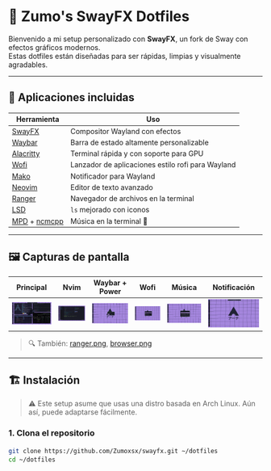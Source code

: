 # 🎯 Zumo's SwayFX Dotfiles

Bienvenido a mi setup personalizado con **SwayFX**, un fork de Sway con efectos gráficos modernos.  
Estas dotfiles están diseñadas para ser rápidas, limpias y visualmente agradables.

---

## 🧰 Aplicaciones incluidas

| Herramienta | Uso | 
|------------|-----|
| [SwayFX](https://github.com/WillPower3309/swayfx) | Compositor Wayland con efectos |
| [Waybar](https://github.com/Alexays/Waybar) | Barra de estado altamente personalizable | 
| [Alacritty](https://github.com/alacritty/alacritty) | Terminal rápida y con soporte para GPU |
| [Wofi](https://hg.sr.ht/~scoopta/wofi) | Lanzador de aplicaciones estilo rofi para Wayland |
| [Mako](https://github.com/emersion/mako) | Notificador para Wayland |
| [Neovim](https://neovim.io) | Editor de texto avanzado |
| [Ranger](https://github.com/ranger/ranger) | Navegador de archivos en la terminal |
| [LSD](https://github.com/lsd-rs/lsd) | `ls` mejorado con iconos |
| [MPD](https://www.musicpd.org) + [ncmcpp](https://github.com/arybczak/ncmpcpp) | Música en la terminal 🎵 |

---

## 🖼️ Capturas de pantalla

| Principal | Nvim | Waybar + Power | Wofi | Música | Notificación |
|----------|------|----------------|------|--------|--------------|
| ![](images/all.png) | ![](images/nvim.png) | ![](images/power.png) | ![](images/wofi.png) | ![](images/select_music.png) | ![](images/ntf_music.png) |

> 🔍 También: [ranger.png](images/ranger.png), [browser.png](images/browser.png)

---

## 🏗️ Instalación

> ⚠️ Este setup asume que usas una distro basada en Arch Linux. Aún así, puede adaptarse fácilmente.

### 1. Clona el repositorio

```bash
git clone https://github.com/Zumoxsx/swayfx.git ~/dotfiles
cd ~/dotfiles
